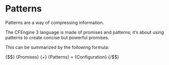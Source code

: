 # Patterns

Patterns are a way of compressing information.

The CFEngine 3 language is made of promises and patterns; it’s about using patterns to create concise but powerful promises.

This can be summarized by the following formula:

{$$}
{Promises} {+} {Patterns} = {Configuration}
{/$$}
